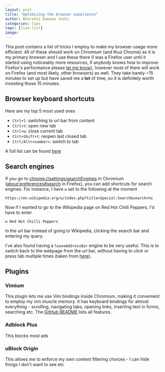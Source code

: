 ```yaml
---
layout: post
title: "Optimizing the browser experience"
author: Bharathi Ramana Joshi
categories: tips
tags: [live-list]
image:
---
```


This post contains a list of tricks I employ to make my browser usage more
efficient. All of these should work on Chromium (and thus Chrome) as it is my
primary browser and I use these there (I was a Firefox user until it started
using noticeably more resources, if anybody knows how to improve Firefox's
performance please [let me know](/menu/about.html)), however most of them will
work on Firefox (and most likely, other browsers) as well. They take barely ~15
minutes to set up but have saved me a **lot** of time, so it is definitely worth
investing those 15 minutes.

## Browser keyboard shortcuts

Here are my top 5 most used ones

- `Ctrl+l`: switching to url bar from content
- `Ctrl+t`: open new tab
- `Ctrl+w`: close current tab
- `Ctrt+Shift+t`: reopen last closed tab
- `Ctrl/Alt+<number>`: switch to tab

A full list can be found
[here](https://support.google.com/chrome/answer/157179?hl=en)

## Search engines

If you go to [chrome://settings/searchEngines](chrome://settings/searchEngines)
in Chromium ([about:preferences#search](about:preferences#search) in Firefox),
you can add shortcuts for search engines. For instance, I have `w` set to the
following at the moment

```
https://en.wikipedia.org/w/index.php?title=Special:Search&search=%s
```

Now if I wanted to go to the Wikipedia page on Red Hot Chilli Peppers, I'd have
to enter

```
w Red Hot Chilli Peppers
```

in the url bar instead of going to Wikipedia, clicking the search bar and
entering my query.

I've also found having a `leaveAddressBar` engine to be very useful. This is to
switch back to the webpage from the url bar, without having to click or press
tab multiple times (taken from [here](https://superuser.com/a/324267)).

## Plugins

### Vimium

This plugin lets me use Vim bindings inside Chromium, making it convenient to
employ my vim muscle memory. It has keyboard bindings for almost everything -
scrolling, navigating tabs, opening links, inserting text in forms, searching
etc. The [GitHub README](https://github.com/philc/vimium#keyboard-bindings)
lists all features.

### Adblock Plus

This blocks most ads

### uBlock Origin

This allows me to enforce my own content filtering choices - I can hide things I
don't want to see etc
